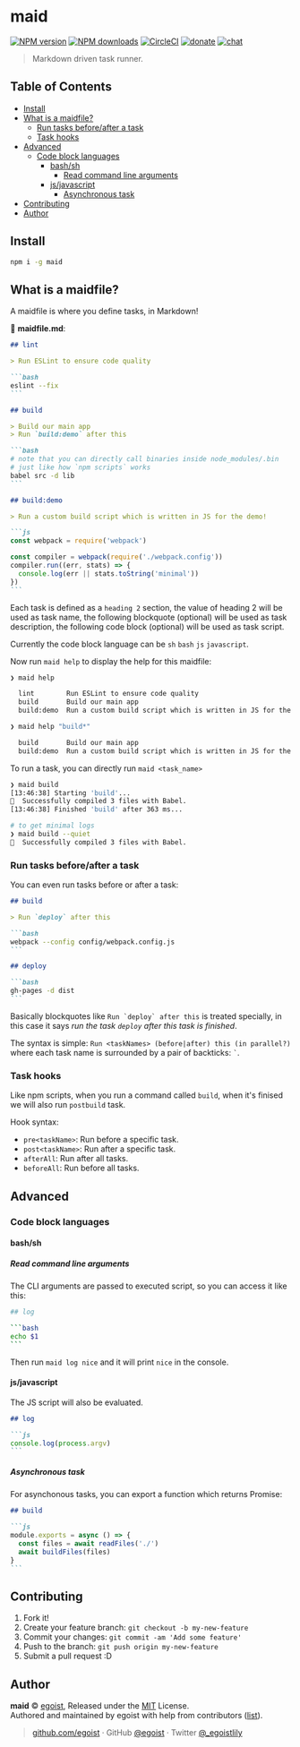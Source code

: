 
# maid

[![NPM version](https://img.shields.io/npm/v/maid.svg?style=flat)](https://npmjs.com/package/maid) [![NPM downloads](https://img.shields.io/npm/dm/maid.svg?style=flat)](https://npmjs.com/package/maid) [![CircleCI](https://circleci.com/gh/egoist/maid/tree/master.svg?style=shield)](https://circleci.com/gh/egoist/maid/tree/master)  [![donate](https://img.shields.io/badge/$-donate-ff69b4.svg?maxAge=2592000&style=flat)](https://github.com/egoist/donate) [![chat](https://img.shields.io/badge/chat-on%20discord-7289DA.svg?style=flat)](https://chat.egoist.moe)

> Markdown driven task runner.

## Table of Contents

<!-- START doctoc generated TOC please keep comment here to allow auto update -->
<!-- DON'T EDIT THIS SECTION, INSTEAD RE-RUN doctoc TO UPDATE -->


- [Install](#install)
- [What is a maidfile?](#what-is-a-maidfile)
  - [Run tasks before/after a task](#run-tasks-beforeafter-a-task)
  - [Task hooks](#task-hooks)
- [Advanced](#advanced)
  - [Code block languages](#code-block-languages)
    - [bash/sh](#bashsh)
      - [Read command line arguments](#read-command-line-arguments)
    - [js/javascript](#jsjavascript)
      - [Asynchronous task](#asynchronous-task)
- [Contributing](#contributing)
- [Author](#author)

<!-- END doctoc generated TOC please keep comment here to allow auto update -->

## Install

```bash
npm i -g maid
```

## What is a maidfile?

A maidfile is where you define tasks, in Markdown!

📝 __maidfile.md__:

````markdown
## lint

> Run ESLint to ensure code quality

```bash
eslint --fix
```

## build

> Build our main app
> Run `build:demo` after this

```bash
# note that you can directly call binaries inside node_modules/.bin
# just like how `npm scripts` works
babel src -d lib
```

## build:demo

> Run a custom build script which is written in JS for the demo!

```js
const webpack = require('webpack')

const compiler = webpack(require('./webpack.config'))
compiler.run((err, stats) => {
  console.log(err || stats.toString('minimal'))
})
```
````

Each task is defined as a `heading 2` section, the value of heading 2 will be used as task name, the following blockquote (optional) will be used as task description, the following code block (optional) will be used as task script. 

Currently the code block language can be `sh` `bash` `js` `javascript`. 

Now run `maid help` to display the help for this maidfile:

```bash
❯ maid help

  lint        Run ESLint to ensure code quality
  build       Build our main app
  build:demo  Run a custom build script which is written in JS for the demo!

❯ maid help "build*"

  build       Build our main app
  build:demo  Run a custom build script which is written in JS for the demo!
```

To run a task, you can directly run `maid <task_name>`

```bash
❯ maid build
[13:46:38] Starting 'build'...
🎉  Successfully compiled 3 files with Babel.
[13:46:38] Finished 'build' after 363 ms...

# to get minimal logs
❯ maid build --quiet
🎉  Successfully compiled 3 files with Babel.
```

### Run tasks before/after a task

You can even run tasks before or after a task:

````markdown
## build

> Run `deploy` after this

```bash
webpack --config config/webpack.config.js
```

## deploy

```bash
gh-pages -d dist
```
````

Basically blockquotes like <code>Run &#x60;deploy&#x60; after this</code> is treated specially, in this case it says _run the task `deploy` after this task is finished_.

The syntax is simple: `Run <taskNames> (before|after) this (in parallel?)` where each task name is surrounded by a pair of backticks: <code>`</code>.

### Task hooks

Like npm scripts, when you run a command called `build`, when it's finised we will also run `postbuild` task.

Hook syntax: 

- `pre<taskName>`: Run before a specific task.
- `post<taskName>`: Run after a specific task.
- `afterAll`: Run after all tasks.
- `beforeAll`: Run before all tasks.

## Advanced

### Code block languages

#### bash/sh

##### Read command line arguments

The CLI arguments are passed to executed script, so you can access it like this:

````bash
## log

```bash
echo $1
```
````

Then run `maid log nice` and it will print `nice` in the console.

#### js/javascript

The JS script will also be evaluated.

````markdown
## log

```js
console.log(process.argv)
```
````

##### Asynchronous task

For asynchonous tasks, you can export a function which returns Promise:

````markdown
## build

```js
module.exports = async () => {
  const files = await readFiles('./')
  await buildFiles(files)
}
```
````

## Contributing

1. Fork it!
2. Create your feature branch: `git checkout -b my-new-feature`
3. Commit your changes: `git commit -am 'Add some feature'`
4. Push to the branch: `git push origin my-new-feature`
5. Submit a pull request :D


## Author

**maid** © [egoist](https://github.com/egoist), Released under the [MIT](./LICENSE) License.<br>
Authored and maintained by egoist with help from contributors ([list](https://github.com/egoist/maid/contributors)).

> [github.com/egoist](https://github.com/egoist) · GitHub [@egoist](https://github.com/egoist) · Twitter [@_egoistlily](https://twitter.com/_egoistlily)
